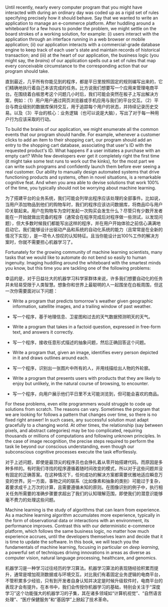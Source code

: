 Until recently, nearly every computer program that you might have interacted with during an ordinary day was coded up as a rigid set of rules specifying precisely how it should behave. Say that we wanted to write an application to manage an e-commerce platform. After huddling around a whiteboard for a few hours to ponder the problem, we might settle on the board strokes of a working solution, for example: (i) users interact with the application through an interface running in a web browser or mobile application; (ii) our application interacts with a commercial-grade database engine to keep track of each user's state and maintain records of historical transaction; and (iii) at the heart of our application, the business logic (you might say, the *brains*) of our application spells out a set of rules that map every conceivable circumstance to the corresponding action that our program should take.

直到最近，几乎所有你能见到的程序，都是平日里按照固定的规则编写出来的，它们精确地执行着自己本该完成的任务。比方说我们想要写一个应用来管理电商平台。在围绕着白板思考这个问题几小时后，我们可能会突然在板子上写出解决方案，例如：（1）用户用户通过网页浏览器或手机应用与我们的平台交互。（2）平台与商业级别的数据库保持交互，用于追踪每个用户的状态，并持续记录历史交易。以及（3）平台的核心：业务逻辑（也可以说是大脑），写出了对于每一种用户行为应该采取的行动。

To build the brains of our application, we might enumerate all the common events that our program should handle. For example, whenever a customer clicks to add an item to their shopping cart, our program should add an entry to the shopping cart database, associating that user's ID with the requested product's ID. What happens if a user initiates a purchase with an empty cart? While few developers ever get it completely right the first time (it might take some test runs to work out the kinks), for the most part we can write such programs and confidently launch them before ever seeing a real customer. Our ability to manually design automated systems that drive functioning products and systems, often in novel situations, is a remarkable cognitive feat. And when you area able to devise solutions that work 100% of the time, you typically should not be worrying about machine learning.

为了搭建平台的业务系统，我们可能会列举出程序应该处理的全部事件。比如说，当用户添加物品到他们的购物车时，我们的程序应该访问数据库，将商品ID与用户ID关联起来。用户在购物车为空时发起一次购买会发生什么？尽管只有少数开发者能在一开始就做出完备的程序（通常会在程序完成后对程序做一些测试，以发现问题），但大多数时候我们都能写出这样的程序，并在用户开始体验之前信心满满地启动它。我们能够设计出驱动产品和系统的自动化系统的能力（且常常是在全新的情况下实现），是一项令人惊叹的认知特征。且当你能设计出100%工作的解决方案时，你就不需要担心机器学习了。

Fortunately for the growing community of machine learning scientists, many tasks that we would like to automate do not bend so easily to human ingenuity. Imaging huddling around the whiteboard with the smartest minds you know, but this time you are tackling one of the following problems:

幸运的是，对于日益壮大的机器学习科学家群体来说，许多我们想要自动化的任务并未轻易受限于人类智慧。想象你和世界上最聪明的人一起围坐在白板周围，但这一次你需要面对以下问题：

- Write a program that predicts tomorrow's weather given geographic information, satellite images, and a trailing window of past weather.

- 写一个程序，基于地理信息、卫星图和过去的天气数据预测明天的天气。
- Write a program that takes in a factoid question, expressed in free-form text, and answers it correctly.
- 写一个程序，接收任意形式描述的抽象问题，然后正确回答这个问题。

- Write a program that, given an image, identifies every person depicted in it and draws outlines around each.
- 写一个程序，识别出一张图片中所有的人，并用线描绘出人物的外轮廓。
- Write a program that presents users with products that they are likely to enjoy but unlikely, in the natural course of browsing, to encounter.
- 写一个程序，向用户展示他们平日里不太可能浏览到，但可能会喜欢的商品。

For these problems, even elite programmers would struggle to code up solutions from scratch. The reasons can vary. Sometimes the program that we are looking for follows a pattern that changes over time, so there is no fixed right answer! In such cases, any successful solution must adapt gracefully to a changing world. At other times, the relationship (say between pixels, and abstract categories) may be too complicated, requiring thousands or millions of computations and following unknown principles. In the case of image recognition, the precise steps required to perform the task lie beyond our conscious understanding, even though our subconscious cognitive processes execute the task effortlessly.

对于上述问题，即使是最顶尖的程序员也会挣扎着从零开始搭建代码。而原因是多种多样的。有时我们寻找的程序遵循着随时间改变的模式，所以对于这些问题并没有固定的正确答案。在这种情况下，任何成功的解决方案都需要优雅地适应瞬息万变的世界。另一方面，事物之间的联系（比如像素和抽象的类别）可能过于复杂，着要求成千上万次的计算，且需要遵循未知的原则。在图像识别的例子中，执行相关任务所需要的准确步骤要求超出了我们的认知理解范围，即使我们的潜意识能够毫不费力的处理这些问题。

Machine learning is the study of algorithms that can learn from experience. As a machine learning algorithm accumulates more experience, typically in the form of observational data or interactions with an environment, its performance improves. Contrast this with our deterministic e-commerce platform, which follows the same business logic, no matter how much experience accrues, until the developers themselves learn and decide that it is time to update the software. In this book, we will teach you the fundamentals of machine learning, focusing in particular on *deep learning*, a powerful set of techniques driving innovations in areas as diverse as computer vision, natural language processing, healthcare, and genomics.

机器学习是一种学习过往经历的学习算法。机器学习算法的表现随经验积累而提升，通常是增加观测数据或与环境交互。对比我们有着固定业务逻辑的电商平台，不管积累多少经验，只有到开发者自身认知并决定是时候升级软件时，电商平台的表现才会有提升。在本书中，我们会传授你机器学习的基础，特别会关注于“深度学习”这个功能强大的机器学习的子集，其在诸多领域如“计算机视觉”、“自然语言处理”、“医疗保健服务”和“基因学”上掀起了技术革命。